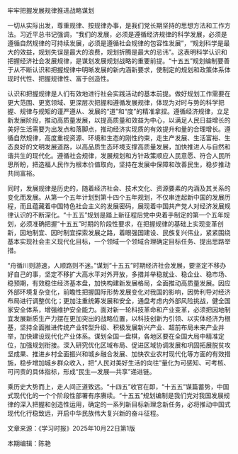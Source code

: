 牢牢把握发展规律推进战略谋划

一切从实际出发，尊重规律、按规律办事，是我们党长期坚持的思想方法和工作方法。习近平总书记强调，“我们的发展，必须是遵循经济规律的科学发展，必须是遵循自然规律的可持续发展，必须是遵循社会规律的包容性发展”，“规划科学是最大的效益，规划失误是最大的浪费，规划折腾是最大的忌讳”。这表明科学认识和把握经济社会发展规律，是谋划发展规划战略的重要前提。“十五五”规划编制要善于从不断认识和把握规律中明晰发展的新内涵新要求，使制定的规划和政策体系体现时代性、把握规律性、富于创造性。

认识和把握规律是人们有效地进行社会实践活动的基本前提。做好规划工作需要在更大范围、更宽领域、更深层次把握和遵循发展规律，体现为对时与势的科学把握、规律与规矩的谨严遵从、发展的“道”和“度”的精准拿捏。遵循经济规律，立足新发展阶段，推动高质量发展，以提高质量和效益为中心，以满足人民日益增长的美好生活需要为出发点和落脚点，推动经济实现质的有效提升和量的合理增长。遵循自然规律，高度重视资源、环境和生态的刚性约束，走生产发展、生活富裕、生态良好的文明发展道路，以高品质生态环境支撑高质量发展，加快推进人与自然和谐共生的现代化。遵循社会规律，发展规划和方针政策顺应人民意愿、符合人民所思所盼，把造福人民作为根本价值取向，坚持在发展中保障和改善民生，稳步推动共同富裕。

同时，发展规律是历史的，随着经济社会、技术文化、资源要素的内涵及其关系的变化而发展。从第一个五年计划到第十四个五年规划，不仅串连起新中国的发展历程，而且蕴藏着中国特色社会主义的发展密码，展现着中国共产党人对经济发展规律认识的不断深化。“十五五”规划是踏上新征程后党中央着手制定的第一个五年规划，必须准确把握“十五五”时期的阶段性要求，在把握规律的基础上实现变革创新，因地制宜、因时制宜探索发展之路，着眼强国建设、民族复兴伟业，紧紧围绕基本实现社会主义现代化目标，一个领域一个领域合理确定目标任务、提出思路举措。

“舟循川则游速，人顺路则不迷。”谋划“十五五”时期经济社会发展，要坚定不移办好自己的事，坚定不移扩大高水平对外开放，多措并举稳就业、稳企业、稳市场、稳预期，有效稳住经济基本盘，加快构建新发展格局，全面推动高质量发展。因应外部环境复杂变化，前瞻性把握国际形势发展变化对我国的影响，因势利导对经济布局进行调整优化；更加注重统筹发展和安全，通盘考虑内外部风险挑战，健全国家安全体系，增强维护安全能力。面对新一轮科技革命和产业变革，必须把因地制宜发展新质生产力摆在更加突出的战略位置，以科技创新为引领、以实体经济为根基，坚持全面推进传统产业转型升级、积极发展新兴产业、超前布局未来产业并举，加快建设现代化产业体系。谋划全国一盘棋，各地区要在全国大局中精准定位，加强规划衔接。深入研究优化区域布局、促进区域协调发展和巩固拓展脱贫攻坚成果、推进乡村全面振兴和城乡融合发展、加快农业农村现代化等方面的有效措施，稳步增加城乡群众收入，把“人民对美好生活的向往”量化为可感知、可考核、可问责的具体指标，形成“民生—发展—共享”递进链。

乘历史大势而上，走人间正道致远。“十四五”收官在即，“十五五”谋篇蓄势，中国式现代化的一个个阶段性部署有序赓续。“十五五”规划编制是我们党对我国发展规律的深入把握和创造性运用，确定的一系列新目标新理念新任务，必将推动中国式现代化行稳致远，开启中华民族伟大复兴新的奋斗征程。


文章来源：《学习时报》2025年10月22日第1版

本期编辑：陈艳

